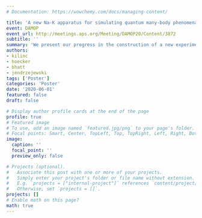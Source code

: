 ```yaml
---
# Documentation: https://wowchemy.com/docs/managing-content/

title: 'A new Na-K apparatus for simulating quantum many-body phenomena'
event: DAMOP
event_url: http://meetings.aps.org/Meeting/DAMOP20/Content/3872
subtitle: ''
summary: 'We present our progress in the construction of a new experimental apparatus for the study of many-body phenomena.'
authors:
- kilinc
- hoecker
- bhatt
- jendrzejewski
tags: ['Poster']
categories: 'Poster'
date: '2020-06-01'
featured: false
draft: false

# Display author profile cards at the end of the page
profile: true
# Featured image
# To use, add an image named `featured.jpg/png` to your page's folder.
# Focal points: Smart, Center, TopLeft, Top, TopRight, Left, Right, BottomLeft, Bottom, BottomRight.
image:
  caption: ''
  focal_point: ''
  preview_only: false

# Projects (optional).
#   Associate this post with one or more of your projects.
#   Simply enter your project's folder or file name without extension.
#   E.g. `projects = ["internal-project"]` references `content/project/deep-learning/index.md`.
#   Otherwise, set `projects = []`.
projects: []
# Enable math on this page?
math: true
---
```

